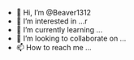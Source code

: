 - 👋 Hi, I’m @Beaver1312
- 👀 I’m interested in ...r
- 🌱 I’m currently learning ...
- 💞️ I’m looking to collaborate on ...
- 📫 How to reach me ...

<!---
Beaver1312/Beaver1312 is a ✨ special ✨ repository because its `README.md` (this file) appears on your GitHub profile.
You can click the Preview link to take a look at your changes.
--->
